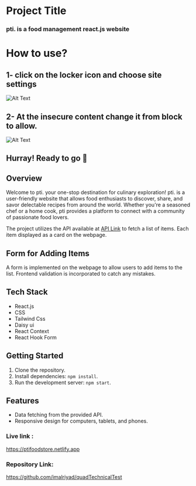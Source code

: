 # Project Title
### pti. is a food management react.js website

# How to use?
## 1- click on the locker icon and choose site settings
![Alt Text](https://i.stack.imgur.com/XOtA4.png)

## 2- At the insecure content change it from block to allow.
![Alt Text](https://i.stack.imgur.com/tRGY4.jpg)

## Hurray! Ready to go 🚀

## Overview
Welcome to pti. your one-stop destination for culinary exploration! pti. is a user-friendly website that allows food enthusiasts to discover, share, and savor delectable recipes from around the world. Whether you're a seasoned chef or a home cook, pti provides a platform to connect with a community of passionate food lovers.

The project utilizes the API available at [API Link](http://www.api.technicaltest.quadtheoryltd.com/api/Item?page=1&pageSize=10) to fetch a list of items. Each item displayed as a card on the webpage.

## Form for Adding Items

A form is implemented on the webpage to allow users to add items to the list. Frontend validation is incorporated to catch any mistakes.

## Tech Stack

- React.js
- CSS
- Tailwind Css
- Daisy ui
-  React Context 
- React Hook Form

## Getting Started

1. Clone the repository.
2. Install dependencies: `npm install`.
3. Run the development server: `npm start`.

## Features
- Data fetching from the provided API.
- Responsive design for computers, tablets, and phones.


### Live link : 
https://ptifoodstore.netlify.app
### Repository Link:  
https://github.com/imalriyad/quadTechnicalTest

